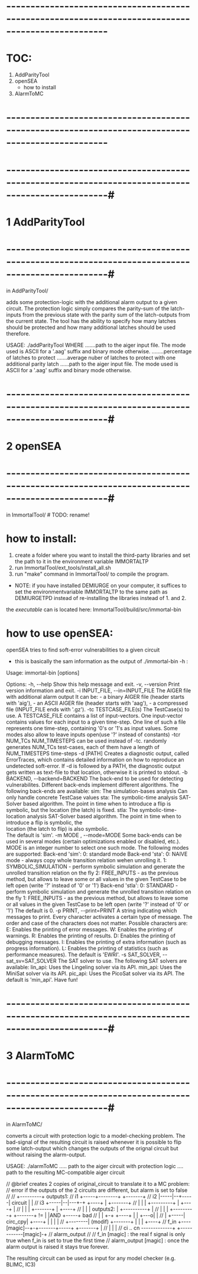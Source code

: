 
# -------------------------------------------------------------------------------------------------
# TOC:
  1. AddParityTool
  2. openSEA
     - how to install
  3. AlarmToMC
# -------------------------------------------------------------------------------------------------



# -------------------------------------------------------------------------------------------------#
# 1 AddParityTool                                                                                  #
# -------------------------------------------------------------------------------------------------#
in AddParityTool/

adds some protection-logic with the additional alarm output to a given circuit. The protection logic
simply compares the parity-sum of the latch-inputs from the previous state with the parity sum of the
latch-outputs from the current state. The tool has the ability to specify how many latches should be
protected and how many additional latches should be used therefore.

USAGE: ./addParityTool <aiger-input> <percentage> <avg-latches> <aiger-output>
  WHERE
	 <aiger-input>.......path to the aiger input file. The mode used is ASCII for a '.aag'
	                     suffix and binary mode otherwise.
	 <percentage>........percentage of latches to protect
	 <avg-latches>.......average nuber of latches to protect with one additional parity latch
	 <aiger-output>......path to the aiger input file. The mode used is ASCII for a '.aag'
	                     suffix and binary mode otherwise.



# -------------------------------------------------------------------------------------------------#
# 2 openSEA                                                                                        #
# -------------------------------------------------------------------------------------------------#
in ImmortalTool/    # TODO: rename!

# how to install:
1. create a folder where you want to install the third-party libraries and set the path to it in 
   the environment variable IMMORTALTP
2. run ImmortalTool/ext_tools/install_all.sh
3. run "make" command in ImmortalTool/ to compile the program.

* NOTE: if you have installed DEMIURGE on your computer, it suffices to set the environmentvariable
IMMORTALTP to the same path as DEMIURGETPD instead of re-installing the libraries instead of 1. and 2.

the *executable* can is located here: ImmortalTool/build/src/immortal-bin

# how to use openSEA:
openSEA tries to find soft-error vulnerabilities to a given circuit

* this is basically the sam information as the output of ./immortal-bin -h :

Usage: immortal-bin [options]

Options:
  -h, --help
                 Show this help message and exit.
  -v, --version
                 Print version information and exit.
  -i INPUT_FILE, --in=INPUT_FILE
                 The AIGER file with additional alarm output
                 It can be:
                  - a binary AIGER file (header starts with 'aig'),
                  - an ASCII AIGER file (header starts with 'aag'),
                  - a compressed file (INPUT_FILE ends with '.gz').
  -tc TESTCASE_FILE(s)
                The TestCase(s) to use. A TESTCASE_FILE contains a list 
                of input-vectors. One input-vector contains values for 
                each input to a given time-step.
                One line of such a file represents one time-step,
                containing '0's or '1's as input values. Some modes also
                allow to leave inputs open(use '?' instead of constants)
  -tcr NUM_TCs NUM_TIMESTEPS
                can be used instead of -tc.
                randomly generates NUM_TCs test-cases, each of them have
                a length of NUM_TIMESTEPS time-steps
  -d [PATH] 
                 Creates a diagnostic output, called ErrorTraces,
                 which contains detailed information on how to reproduce
                 an undetected soft-error.
                 If -d is followed by a PATH, the diagnostic output gets
                 written as text-file to that location, otherwise it is 
                 printed to stdout.
  -b BACKEND, --backend=BACKEND
                 The back-end to be used for detecting vulnerabilites.
                 Different back-ends implement different algorithms.
                 The following back-ends are available:
                 sim:  The simulation-bases analysis 
                         Can only handle concrete TestCase values 
                 sta:  The symbolic-time analysis
                         SAT-Solver based algorithm. The point in time
                         when to introduce a flip is symbolic, but the
                         location (the latch) is fixed. 
                 stla: The symbolic-time-location analysis
                         SAT-Solver based algorithm. The point in time
                         when to introduce a flip is symbolic, the    
                         location (the latch to flip) is  also 
                         symbolic.  
                 The default is 'sim'.
  -m MODE , --mode=MODE
                 Some back-ends can be used in several modes (certain
                 optimizations enabled or disabled, etc.).
                 MODE is an integer number to select one such mode. 
                 The following modes are supported: 
                 Back-end 'sim': 
                   0: standard mode
                 Back-end 'sta': 
                   0: NAIVE mode - always copy whole transition relation
                      wehen unrolling it.
                   1: SYMBOLIC_SIMULATION - perform symbolic simulation
                      and generate the unrolled transition relation 
                      on the fly 
                   2: FREE_INPUTS - as the previous method, but allows
                      to leave some or all values in the given TestCase
                      to be left open (write '?' instead of '0' or '1')
                 Back-end 'stla': 
                   0: STANDARD - perform symbolic simulation
                      and generate the unrolled transition relation 
                      on the fly 
                   1: FREE_INPUTS - as the previous method, but allows
                      to leave some or all values in the given TestCase
                      to be left open (write '?' instead of '0' or '1')
                 The default is 0.
  -p PRINT, --print=PRINT
                 A string indicating which messages to print. Every
                 character activates a certain type of message. The
                 order and case of the characters does not matter.
                 Possible characters are:
                 E:      Enables the printing of error messages.
                 W:      Enables the printing of warnings.
                 R:      Enables the printing of results.
                 D:      Enables the printing of debugging messages.
                 I:      Enables the printing of extra information
                         (such as progress information).
                 L:      Enables the printing of statistics
                         (such as performance measures).
                 The default is 'EWRI'.
  -s SAT_SOLVER, --sat_sv=SAT_SOLVER
                 The SAT solver to use.
                 The following SAT solvers are available:
                 lin_api: Uses the Lingeling solver via its API.
                 min_api: Uses the MiniSat solver via its API.
                 pic_api: Uses the PicoSat solver via its API.
                 The default is 'min_api'.
Have fun!







# -------------------------------------------------------------------------------------------------#
# 3 AlarmToMC                                                                                      #
# -------------------------------------------------------------------------------------------------#
in AlarmToMC/

converts a circuit with protection logic to a model-checking problem. The bad-signal of the resulting
circuit is raised whenever it is possible to flip some latch-output which changes the outputs of the
orignal circuit but without raising the alarm-output.

USAGE: ./alarmToMC <input-aiger-file> <output-aiger-file>
     <input-aiger-file> ..... path to the aiger circuit with protection logic
     <output-aiger-file> .... path to the resulting MC-compatible aiger circuit

// @brief creates 2 copies of original_circuit to translate it to a MC problem:
// error if the outputs of the 2 circuits are different, but alarm is set to false
//
//					                   +---------+ outputs1:
//					i1  +-----+--------+         +-------+
//					i2  |-----|--+-----| circuit |       |
//					i3  +-----|--|---+-+         +----+  |    +-------+
//				           	  |  |   | +---------+    |  +----+       |
//          				  |  |   |                +-------+       |          +----+
//	          				  |  |   |             outputs2:  |       +----------+    |
//				          	  |  |   | +---------+    +-------+  !=   |          |AND +-----+ bad
//	           				  |  |   +-+         +----+       |       |     +---o|    |
//		           			  |  +-----| circ_cpy|       +----+       |     |    |    |
//		          			  +--------| (modif) +-------+    |       |     |    +----+
//			 	   	f_in +----[magic]--+-+-------+-----+      +-------+     |
//			   	                         |             |                    |
//	  		       ci .. cn -------------+             +------------[magic]-+
//													                       alarm_output
//
// f_in [magic] : the real f signal is only true when f_in is set to true the first time
// alarm_output [magic] : once the alarm output is raised it stays true forever.


The resulting circuit can be used as input for any model checker (e.g. BLIMC, IC3)

